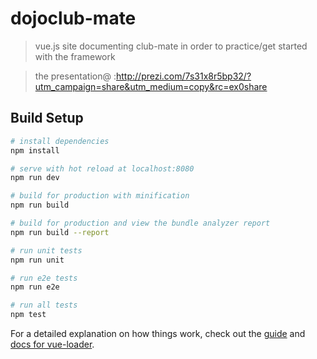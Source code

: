 # dojoclub-mate

> vue.js site documenting club-mate in order to practice/get started with the framework

>the presentation@ :http://prezi.com/7s31x8r5bp32/?utm_campaign=share&utm_medium=copy&rc=ex0share

## Build Setup

``` bash
# install dependencies
npm install

# serve with hot reload at localhost:8080
npm run dev

# build for production with minification
npm run build

# build for production and view the bundle analyzer report
npm run build --report

# run unit tests
npm run unit

# run e2e tests
npm run e2e

# run all tests
npm test
```

For a detailed explanation on how things work, check out the [guide](http://vuejs-templates.github.io/webpack/) and [docs for vue-loader](http://vuejs.github.io/vue-loader).
